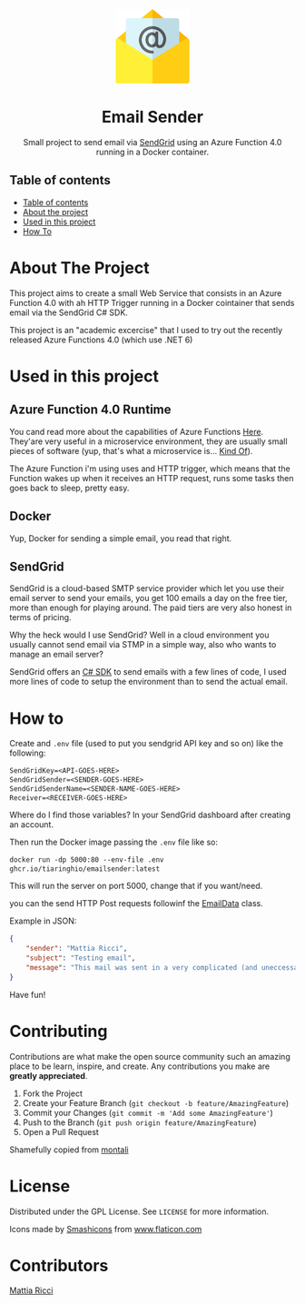 <!-- PROJECT LOGO -->
  <br />
    <p align="center">
    <img src="EmailSender\email.png" alt="Logo" width="130" height="130">
  </a>
  <h1 align="center">Email Sender</h1>
  <p align="center">
    Small project to send email via <a href="https://sendgrid.com/" >SendGrid</a> using an Azure Function 4.0 running in a Docker container.
  </p>

## Table of contents

- [Table of contents](#table-of-contents)
- [About the project](#about-the-project)
- [Used in this project](#used-in-this-project)
- [How To](#how-to)

# About The Project

This project aims to create a small Web Service that consists in an Azure Function 4.0 with ah HTTP Trigger running in a Docker cointainer that sends email via the SendGrid C# SDK.

This project is an "academic excercise" that I used to try out the recently released Azure Functions 4.0 (which use .NET 6)

# Used in this project

## Azure Function 4.0 Runtime

You cand read more about the capabilities of Azure Functions [Here](https://techcommunity.microsoft.com/t5/apps-on-azure-blog/azure-functions-4-0-and-net-6-support-are-now-generally/ba-p/2933245). They'are very useful in a microservice environment, they are usually small pieces of software (yup, that's what a microservice is... [Kind Of](https://microservices.io/)).

The Azure Function i'm using uses and HTTP trigger, which means that the Function wakes up when it receives an HTTP request, runs some tasks then goes back to sleep, pretty easy.

## Docker

Yup, Docker for sending a simple email, you read that right.

## **SendGrid**

SendGrid is a cloud-based SMTP service provider which let you use their email server to send your emails, you get 100 emails a day on the free tier, more than enough for playing around. The paid tiers are very also honest in terms of pricing.

Why the heck would I use SendGrid? Well in a cloud environment you usually cannot send email via STMP in a simple way, also who wants to manage an email server?

SendGrid offers an [C# SDK](https://github.com/sendgrid/sendgrid-csharp) to send emails with a few lines of code, I used more lines of code to setup the environment than to send the actual email.

# **How to**

Create and `.env` file (used to put you sendgrid API key and so on) like the following:

```dosini
SendGridKey=<API-GOES-HERE>
SendGridSender=<SENDER-GOES-HERE>
SendGridSenderName=<SENDER-NAME-GOES-HERE>
Receiver=<RECEIVER-GOES-HERE>
```

Where do I find those variables? In your SendGrid dashboard after creating an account.

Then run the Docker image passing the `.env` file like so:

```docker
docker run -dp 5000:80 --env-file .env ghcr.io/tiaringhio/emailsender:latest
```

This will run the server on port 5000, change that if you want/need.

you can the send HTTP Post requests followinf the [EmailData](./EmailSender/EmailData.cs) class.

Example in JSON:

```JSON
{
    "sender": "Mattia Ricci",
    "subject": "Testing email",
    "message": "This mail was sent in a very complicated (and uneccessary) way"
}
```

Have fun!

# Contributing

Contributions are what make the open source community such an amazing place to be learn, inspire, and create. Any contributions you make are **greatly appreciated**.

1. Fork the Project
2. Create your Feature Branch (`git checkout -b feature/AmazingFeature`)
3. Commit your Changes (`git commit -m 'Add some AmazingFeature'`)
4. Push to the Branch (`git push origin feature/AmazingFeature`)
5. Open a Pull Request

Shamefully copied from [montali](https://github.com/montali)

# License

Distributed under the GPL License. See `LICENSE` for more information.

Icons made by <a href="https://www.flaticon.com/authors/smashicons" title="Smashicons">Smashicons</a> from <a href="https://www.flaticon.com/" title="Flaticon">www.flaticon.com</a>

# Contributors

[Mattia Ricci](https://mattiaricci.it)
